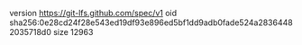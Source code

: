 version https://git-lfs.github.com/spec/v1
oid sha256:0e28cd24f28e543ed19df93e896ed5bf1dd9adb0fade524a28364482035718d0
size 12963
